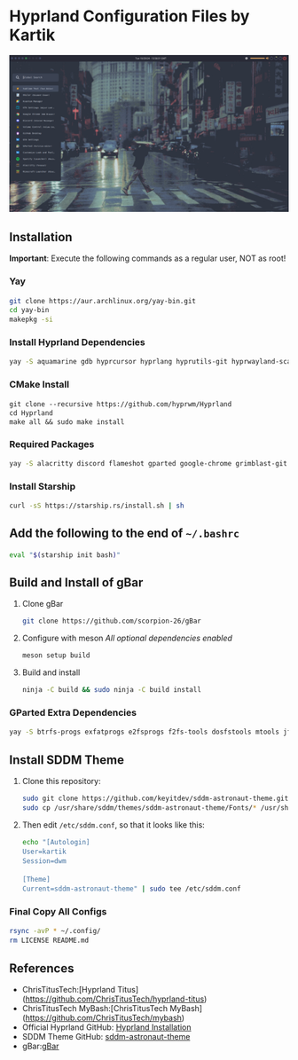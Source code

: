 # Hyprland Configuration Files by Kartik

![Screenshot](https://github.com/KartikAkolia/KAHyprland/blob/main/desktop.png)

## Installation

**Important**: Execute the following commands as a regular user, NOT as root!

### Yay
```bash
git clone https://aur.archlinux.org/yay-bin.git
cd yay-bin
makepkg -si
```

### Install Hyprland Dependencies
```bash
yay -S aquamarine gdb hyprcursor hyprlang hyprutils-git hyprwayland-scanner libdisplay-info libfixes libinput libliftoff libxcb libxcomposite libxkbcommon libxrender meson ninja pango pixman seatd tomlplusplus wayland-protocols xcb-proto xcb-util xcb-util-errors xcb-util-keysyms xcb-util-wm xorg-xinput xorg-xwayland
```

### CMake Install 
```
git clone --recursive https://github.com/hyprwm/Hyprland
cd Hyprland
make all && sudo make install
```

### Required Packages
```bash
yay -S alacritty discord flameshot gparted google-chrome grimblast-git nwg-look pamixer papirus-icon-theme pavucontrol rsync rofi sddm-git thunar thunar-archive-plugin thunar-media-tags-plugin thunar-shares-plugin thunar-vcs-plugin thunar-volman
```

### Install Starship
```bash
curl -sS https://starship.rs/install.sh | sh
```

## Add the following to the end of `~/.bashrc`
```bash
eval "$(starship init bash)"
```

## Build and Install of gBar
1. Clone gBar
    ```sh
    git clone https://github.com/scorpion-26/gBar
    ```
2. Configure with meson
    *All optional dependencies enabled*
    ```bash
    meson setup build
    ```
3. Build and install
    ```bash
    ninja -C build && sudo ninja -C build install
    ```

### GParted Extra Dependencies
```bash
yay -S btrfs-progs exfatprogs e2fsprogs f2fs-tools dosfstools mtools jfsutils util-linux nilfs-utils ntfs-3g udftools xfsprogs xfsdump lvm2
```

## Install SDDM Theme

1. Clone this repository:
    ```bash
    sudo git clone https://github.com/keyitdev/sddm-astronaut-theme.git /usr/share/sddm/themes/sddm-astronaut-theme
    sudo cp /usr/share/sddm/themes/sddm-astronaut-theme/Fonts/* /usr/share/fonts/
    ```

2. Then edit `/etc/sddm.conf`, so that it looks like this:
    ```bash
    echo "[Autologin]
    User=kartik
    Session=dwm

    [Theme]
    Current=sddm-astronaut-theme" | sudo tee /etc/sddm.conf
    ```

### Final Copy All Configs

```bash
rsync -avP * ~/.config/
rm LICENSE README.md
```

## References
- ChrisTitusTech:[Hyprland Titus] (https://github.com/ChrisTitusTech/hyprland-titus)
- ChrisTitusTech MyBash:[ChrisTitusTech MyBash] (https://github.com/ChrisTitusTech/mybash) 
- Official Hyprland GitHub: [Hyprland Installation](https://wiki.hyprland.org/Getting-Started/Installation/)
- SDDM Theme GitHub: [sddm-astronaut-theme](https://github.com/Keyitdev/sddm-astronaut-theme)
- gBar:[gBar](https://github.com/scorpion-26/gBar)


